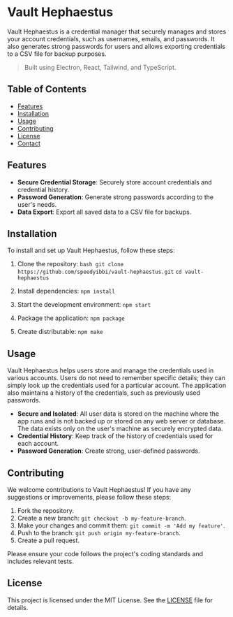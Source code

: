 # Vault Hephaestus

Vault Hephaestus is a credential manager that securely manages and stores your account credentials, such as usernames, emails, and passwords. It also generates strong passwords for users and allows exporting credentials to a CSV file for backup purposes.

> Built using Electron, React, Tailwind, and TypeScript.

## Table of Contents

- [Features](#features)
- [Installation](#installation)
- [Usage](#usage)
- [Contributing](#contributing)
- [License](#license)
- [Contact](#contact)

## Features

- **Secure Credential Storage**: Securely store account credentials and credential history.
- **Password Generation**: Generate strong passwords according to the user's needs.
- **Data Export**: Export all saved data to a CSV file for backups.

## Installation

To install and set up Vault Hephaestus, follow these steps:

1. Clone the repository:
   `bash git clone https://github.com/speedyibbi/vault-hephaestus.git`
   `cd vault-hephaestus`

2. Install dependencies: `npm install`

3. Start the development environment: `npm start`

4. Package the application: `npm package`

5. Create distributable: `npm make`

## Usage

Vault Hephaestus helps users store and manage the credentials used in various accounts. Users do not need to remember specific details; they can simply look up the credentials used for a particular account. The application also maintains a history of the credentials, such as previously used passwords.

- **Secure and Isolated**: All user data is stored on the machine where the app runs and is not backed up or stored on any web server or database. The data exists only on the user's machine as securely encrypted data.
- **Credential History**: Keep track of the history of credentials used for each account.
- **Password Generation**: Create strong, user-defined passwords.

## Contributing

We welcome contributions to Vault Hephaestus! If you have any suggestions or improvements, please follow these steps:

1. Fork the repository.
2. Create a new branch: `git checkout -b my-feature-branch`.
3. Make your changes and commit them: `git commit -m 'Add my feature'`.
4. Push to the branch: `git push origin my-feature-branch`.
5. Create a pull request.

Please ensure your code follows the project's coding standards and includes relevant tests.

## License

This project is licensed under the MIT License. See the [LICENSE](LICENSE) file for details.
